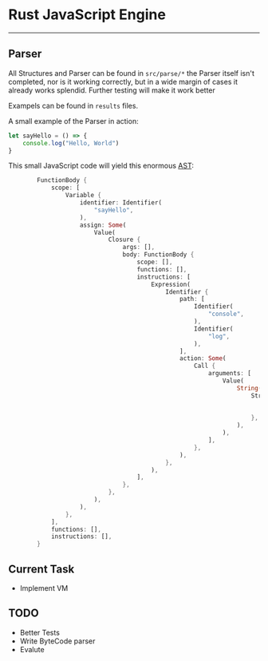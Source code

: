 # Rust JavaScript Engine

---

## Parser
All Structures and Parser can be found in `src/parse/*`
the Parser itself isn't completed, nor is it working correctly, but in a wide margin of cases it already works splendid.
Further testing will make it work better

Exampels can be found in `results` files.

A small example of the Parser in action:

```js
let sayHello = () => {
    console.log("Hello, World")
}
```

This small JavaScript code will yield this enormous [AST](https://en.wikipedia.org/wiki/Abstract_syntax_tree):


```rust
        FunctionBody {
            scope: [
                Variable {
                    identifier: Identifier(
                        "sayHello",
                    ),
                    assign: Some(
                        Value(
                            Closure {
                                args: [],
                                body: FunctionBody {
                                    scope: [],
                                    functions: [],
                                    instructions: [
                                        Expression(
                                            Identifier {
                                                path: [
                                                    Identifier(
                                                        "console",
                                                    ),
                                                    Identifier(
                                                        "log",
                                                    ),
                                                ],
                                                action: Some(
                                                    Call {
                                                        arguments: [
                                                            Value(
                                                                String(
                                                                    StringTemplate {
                                                                        start: "Hello, World",
                                                                        end: [],
                                                                    },
                                                                ),
                                                            ),
                                                        ],
                                                    },
                                                ),
                                            },
                                        ),
                                    ],
                                },
                            },
                        ),
                    ),
                },
            ],
            functions: [],
            instructions: [],
        }
```

## Current Task
- Implement VM

## TODO
- Better Tests
- Write ByteCode parser
- Evalute

